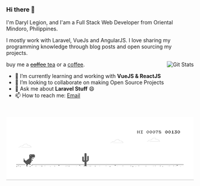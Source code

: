 ### Hi there 👋

I'm Daryl Legion, and I'am a Full Stack Web Developer from Oriental Mindoro, Philippines.

I mostly work with Laravel, VueJs and AngularJS.
I love sharing my programming knowledge through blog posts and open sourcing my projects.

<a href="https://github.com/whoami15"><img alt="Git Stats" src="https://github-readme-stats.vercel.app/api?username=whoami15&show_icons=true" align="right" height="150" /></a>

buy me a [~~coffee~~ tea](https://ko-fi.com/whoami1509) or a [coffee](https://www.buymeacoffee.com/whoami15).

- 🌱 I’m currently learning and working with **VueJS & ReactJS**
- 👯 I’m looking to collaborate on making Open Source Projects
- 💬 Ask me about **Laravel Stuff** 😄
- 📫 How to reach me: [Email](daryl1legion@gmail.com)

![image](https://github.com/whoami15/whoami15/blob/master/dino.gif)

<!--
**whoami15/whoami15** is a ✨ _special_ ✨ repository because its `README.md` (this file) appears on your GitHub profile.

Here are some ideas to get you started:

- 🔭 I’m currently working on ...
- 🤔 I’m looking for help with ...
- 😄 Pronouns: ...
- ⚡ Fun fact: ...
-->
